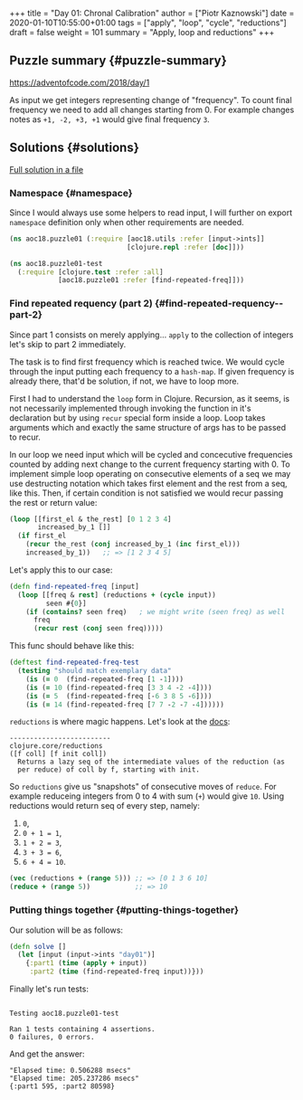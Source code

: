 +++
title = "Day 01: Chronal Calibration"
author = ["Piotr Kaznowski"]
date = 2020-01-10T10:55:00+01:00
tags = ["apply", "loop", "cycle", "reductions"]
draft = false
weight = 101
summary = "Apply, loop and reductions"
+++

## Puzzle summary {#puzzle-summary}

<https://adventofcode.com/2018/day/1>

As input we get integers representing change of "frequency". To count final frequency we need to add all changes starting from 0. For example changes notes as `+1, -2, +3, +1` would give final frequency `3`.


## Solutions {#solutions}

[Full solution in a file](https://gitlab.com/pkaznowski/aoc18/blob/master/src/aoc18/puzzle01.clj)


### Namespace {#namespace}

Since I would always use some helpers to read input, I will further on export `namespace` definition only when other requirements are needed.

<a id="code-snippet--day01-ns"></a>
```clojure
(ns aoc18.puzzle01 (:require [aoc18.utils :refer [input->ints]]
                             [clojure.repl :refer [doc]]))
```

<a id="code-snippet--day01-test-ns"></a>
```clojure
(ns aoc18.puzzle01-test
  (:require [clojure.test :refer :all]
            [aoc18.puzzle01 :refer [find-repeated-freq]]))
```


### Find repeated requency (part 2) {#find-repeated-requency--part-2}

Since part 1 consists on merely applying... `apply` to the collection of integers let's skip to part 2 immediately.

The task is to find first frequency which is reached twice. We would cycle through the input putting each frequency to a `hash-map`. If given frequency is already there, that'd be solution, if not, we have to loop more.

First I had to understand the `loop` form in Clojure. Recursion, as it seems, is not necessarily implemented through invoking the function in it's declaration but by using `recur` special form inside a loop. Loop takes arguments which and exactly the same structure of args has to be passed to recur.

In our loop we need input which will be cycled and concecutive frequencies counted by adding next change to the current frequency starting with 0. To implement simple loop operating on consecutive elements of a seq we may use destructing notation which takes first element and the rest from a seq, like this. Then, if certain condition is not satisfied we would recur passing the rest or return value:

<a id="code-snippet--day01-loop-example"></a>
```clojure
(loop [[first_el & the_rest] [0 1 2 3 4]
       increased_by_1 []]
  (if first_el
    (recur the_rest (conj increased_by_1 (inc first_el)))
    increased_by_1))   ;; => [1 2 3 4 5]
```

Let's apply this to our case:

<a id="code-snippet--day01-find-repeated-freq"></a>
```clojure
(defn find-repeated-freq [input]
  (loop [[freq & rest] (reductions + (cycle input))
         seen #{0}]
    (if (contains? seen freq)   ; we might write (seen freq) as well
      freq
      (recur rest (conj seen freq)))))
```

This func should behave like this:

<a id="code-snippet--day01-find-repeated-freq-test"></a>
```clojure
(deftest find-repeated-freq-test
  (testing "should match exemplary data"
    (is (= 0  (find-repeated-freq [1 -1])))
    (is (= 10 (find-repeated-freq [3 3 4 -2 -4])))
    (is (= 5  (find-repeated-freq [-6 3 8 5 -6])))
    (is (= 14 (find-repeated-freq [7 7 -2 -7 -4])))))
```

`reductions` is where magic happens. Let's look at the [docs](https://clojuredocs.org/clojure.core/reductions):

```text
-------------------------
clojure.core/reductions
([f coll] [f init coll])
  Returns a lazy seq of the intermediate values of the reduction (as
  per reduce) of coll by f, starting with init.
```

So `reductions` give us "snapshots" of consecutive moves of `reduce`. For example reduceing integers from 0 to 4 with sum (`+`) would give `10`. Using reductions would return seq of every step, namely:

1.  `0`,
2.  `0 + 1 = 1`,
3.  `1 + 2 = 3`,
4.  `3 + 3 = 6`,
5.  `6 + 4 = 10`.

<!--listend-->

<a id="code-snippet--day01-reductions-example"></a>
```clojure
(vec (reductions + (range 5))) ;; => [0 1 3 6 10]
(reduce + (range 5))           ;; => 10
```


### Putting things together {#putting-things-together}

Our solution will be as follows:

<a id="code-snippet--day01-solve"></a>
```clojure
(defn solve []
  (let [input (input->ints "day01")]
    {:part1 (time (apply + input))
     :part2 (time (find-repeated-freq input))}))
```

Finally let's run tests:

```text

Testing aoc18.puzzle01-test

Ran 1 tests containing 4 assertions.
0 failures, 0 errors.
```

And get the answer:

```text
"Elapsed time: 0.506288 msecs"
"Elapsed time: 205.237286 msecs"
{:part1 595, :part2 80598}
```

